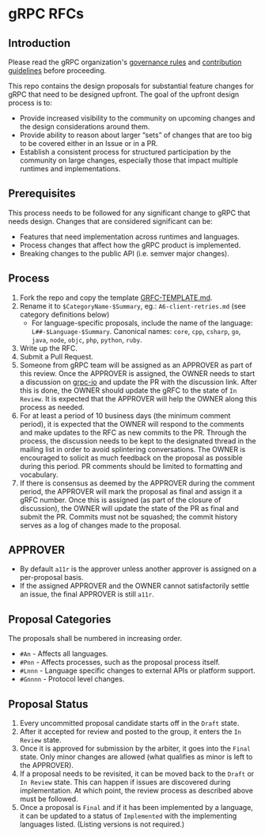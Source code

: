 # gRPC RFCs
## Introduction
Please read the gRPC organization's [governance rules](https://github.com/grpc/grpc-community/blob/master/governance.md)
and [contribution guidelines](https://github.com/grpc/grpc-community/blob/master/CONTRIBUTING.md) before proceeding.

This repo contains the design proposals for substantial feature changes for
gRPC that need to be designed upfront. The goal of the upfront design process
is to:
- Provide increased visibility to the community on upcoming changes and the design considerations around them.
- Provide ability to reason about larger “sets” of changes that are too big to be covered either in an Issue or in a PR.
- Establish a consistent process for structured participation by the community on large changes, especially those that impact multiple runtimes and implementations.

## Prerequisites
This process needs to be followed for any significant change to gRPC that
needs design.
Changes that are considered significant can be:
- Features that need implementation across runtimes and languages.
- Process changes that affect how the gRPC product is implemented.
- Breaking changes to the public API (i.e. semver major changes).

## Process

1. Fork the repo and copy the template [GRFC-TEMPLATE.md](GRFC-TEMPLATE.md).
1. Rename it to ``$CategoryName-$Summary``, eg.: ``A6-client-retries.md`` (see
  category definitions below)
   - For language-specific proposals, include the name of the language:
     ``L##-$Language-$Summary``.  Canonical names: `core`, `cpp`, `csharp`, `go`,
     `java`, `node`, `objc`, `php`, `python`, `ruby`.
1. Write up the RFC.
1. Submit a Pull Request.
1. Someone from gRPC team will be assigned as an APPROVER as part of this
review. Once the APPROVER is assigned, the OWNER needs to start a discussion on
[grpc-io](https://groups.google.com/forum/#!forum/grpc-io) and update the PR
with the discussion link. After this is done, the OWNER should update the gRFC
to the state of ``In Review``. It is expected that the APPROVER will help the
OWNER along this process as needed.
1. For at least a period of 10 business days (the minimum comment period),
it is expected that the OWNER will respond to the comments and make updates
to the RFC as new commits to the PR. Through the process, the discussion
needs to be kept to the designated thread in the mailing list in order to
avoid splintering conversations. The OWNER is encouraged to solicit as much
feedback on the proposal as possible during this period.
PR comments should be limited to formatting and vocabulary.
1. If there is consensus as deemed by the APPROVER during the comment period,
the APPROVER will mark the proposal as final and assign it a gRFC number.
Once this is assigned (as part of the closure of discussion), the OWNER will
update the state of the PR as final and submit the PR.
Commits must not be squashed; the commit history serves as a log of changes
made to the proposal.

## APPROVER
- By default ``a11r`` is the approver unless another approver is assigned
on a per-proposal basis.
- If the assigned APPROVER and the OWNER cannot satisfactorily settle an issue,
the final APPROVER is still ``a11r``.

## Proposal Categories
The proposals shall be numbered in increasing order.

- ``#An`` - Affects all languages.
- ``#Pnn`` - Affects processes, such as the proposal process itself.
- ``#Lnnn`` - Language specific changes to external APIs or platform support.
- ``#Gnnnn`` - Protocol level changes.

## Proposal Status
1. Every uncommitted proposal candidate starts off in the ``Draft`` state.
1. After it accepted for review and posted to the group, it enters the
``In Review`` state.
1. Once it is approved for submission by the arbiter, it goes into the
``Final`` state. Only minor changes are allowed (what qualifies as minor is
left to the APPROVER).
1. If a proposal needs to be revisited, it can be moved back to the ``Draft``
or ``In Review`` state. This can happen if issues are discovered during
implementation. At which point, the review process as described above must be
followed.
1. Once a proposal is ``Final`` and if it has been implemented by a language,
it can be updated to a status of ``Implemented`` with the implementing
languages listed. (Listing versions is not required.)
